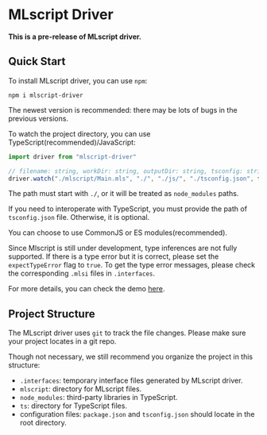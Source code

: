 # MLscript Driver

**This is a pre-release of MLscript driver.**

## Quick Start
To install MLscript driver, you can use `npm`:
```shell
npm i mlscript-driver
```

The newest version is recommended: there may be lots of bugs in the previous versions.

To watch the project directory, you can use TypeScript(recommended)/JavaScript:
```ts
import driver from "mlscript-driver"

// filename: string, workDir: string, outputDir: string, tsconfig: string, commonJS: boolean, expectTypeError: boolean
driver.watch("./mlscript/Main.mls", "./", "./js/", "./tsconfig.json", false, true)
```

The path must start with `./`, or it will be treated as `node_modules` paths.

If you need to interoperate with TypeScript, you must provide the path of `tsconfig.json` file.
Otherwise, it is optional.

You can choose to use CommonJS or ES modules(recommended).

Since Mlscript is still under development, type inferences are not fully supported.
If there is a type error but it is correct, please set the `expectTypeError` flag to `true`.
To get the type error messages, please check the corresponding `.mlsi` files in `.interfaces`.

For more details, you can check the demo [here](https://github.com/NeilKleistGao/mlscript-driver-demo).

## Project Structure
The MLscript driver uses `git` to track the file changes.
Please make sure your project locates in a git repo.

Though not necessary, we still recommend you organize the project in this structure:
- `.interfaces`: temporary interface files generated by MLscript driver.
- `mlscript`: directory for MLscript files.
- `node_modules`: third-party libraries in TypeScript.
- `ts`: directory for TypeScript files.
- configuration files: `package.json` and `tsconfig.json` should locate in the root directory.
